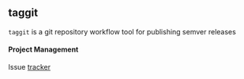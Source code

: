 ## taggit

`taggit` is a git repository workflow tool for publishing semver releases

#### Project Management
Issue [tracker](https://github.com/modprox/taggit/issues)

